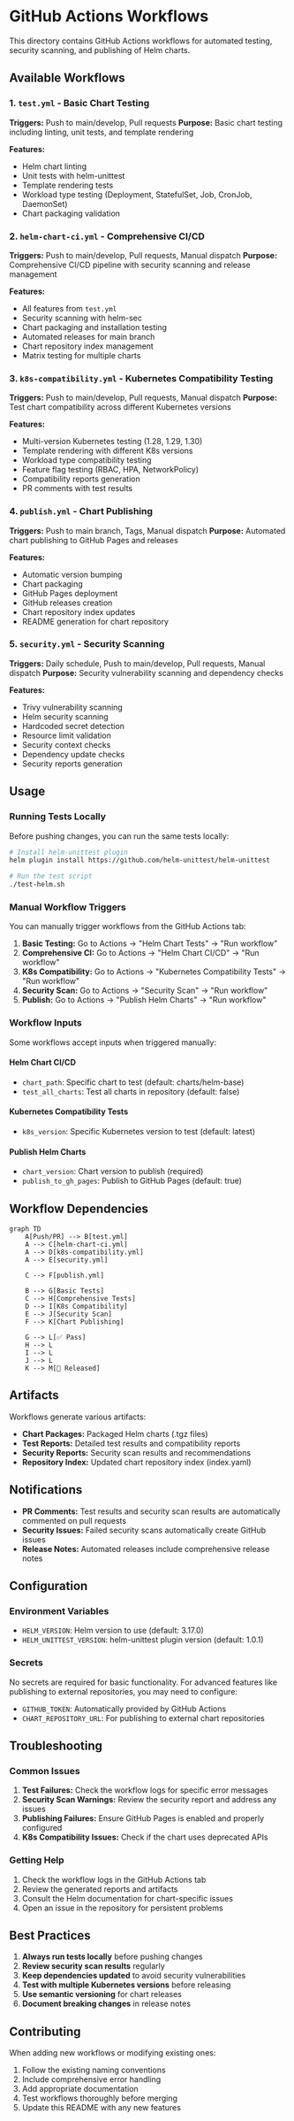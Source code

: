 # GitHub Actions Workflows

This directory contains GitHub Actions workflows for automated testing, security scanning, and publishing of Helm charts.

## Available Workflows

### 1. `test.yml` - Basic Chart Testing
**Triggers:** Push to main/develop, Pull requests
**Purpose:** Basic chart testing including linting, unit tests, and template rendering

**Features:**
- Helm chart linting
- Unit tests with helm-unittest
- Template rendering tests
- Workload type testing (Deployment, StatefulSet, Job, CronJob, DaemonSet)
- Chart packaging validation

### 2. `helm-chart-ci.yml` - Comprehensive CI/CD
**Triggers:** Push to main/develop, Pull requests, Manual dispatch
**Purpose:** Comprehensive CI/CD pipeline with security scanning and release management

**Features:**
- All features from `test.yml`
- Security scanning with helm-sec
- Chart packaging and installation testing
- Automated releases for main branch
- Chart repository index management
- Matrix testing for multiple charts

### 3. `k8s-compatibility.yml` - Kubernetes Compatibility Testing
**Triggers:** Push to main/develop, Pull requests, Manual dispatch
**Purpose:** Test chart compatibility across different Kubernetes versions

**Features:**
- Multi-version Kubernetes testing (1.28, 1.29, 1.30)
- Template rendering with different K8s versions
- Workload type compatibility testing
- Feature flag testing (RBAC, HPA, NetworkPolicy)
- Compatibility reports generation
- PR comments with test results

### 4. `publish.yml` - Chart Publishing
**Triggers:** Push to main branch, Tags, Manual dispatch
**Purpose:** Automated chart publishing to GitHub Pages and releases

**Features:**
- Automatic version bumping
- Chart packaging
- GitHub Pages deployment
- GitHub releases creation
- Chart repository index updates
- README generation for chart repository

### 5. `security.yml` - Security Scanning
**Triggers:** Daily schedule, Push to main/develop, Pull requests, Manual dispatch
**Purpose:** Security vulnerability scanning and dependency checks

**Features:**
- Trivy vulnerability scanning
- Helm security scanning
- Hardcoded secret detection
- Resource limit validation
- Security context checks
- Dependency update checks
- Security reports generation

## Usage

### Running Tests Locally

Before pushing changes, you can run the same tests locally:

```bash
# Install helm-unittest plugin
helm plugin install https://github.com/helm-unittest/helm-unittest

# Run the test script
./test-helm.sh
```

### Manual Workflow Triggers

You can manually trigger workflows from the GitHub Actions tab:

1. **Basic Testing:** Go to Actions → "Helm Chart Tests" → "Run workflow"
2. **Comprehensive CI:** Go to Actions → "Helm Chart CI/CD" → "Run workflow"
3. **K8s Compatibility:** Go to Actions → "Kubernetes Compatibility Tests" → "Run workflow"
4. **Security Scan:** Go to Actions → "Security Scan" → "Run workflow"
5. **Publish:** Go to Actions → "Publish Helm Charts" → "Run workflow"

### Workflow Inputs

Some workflows accept inputs when triggered manually:

#### Helm Chart CI/CD
- `chart_path`: Specific chart to test (default: charts/helm-base)
- `test_all_charts`: Test all charts in repository (default: false)

#### Kubernetes Compatibility Tests
- `k8s_version`: Specific Kubernetes version to test (default: latest)

#### Publish Helm Charts
- `chart_version`: Chart version to publish (required)
- `publish_to_gh_pages`: Publish to GitHub Pages (default: true)

## Workflow Dependencies

```mermaid
graph TD
    A[Push/PR] --> B[test.yml]
    A --> C[helm-chart-ci.yml]
    A --> D[k8s-compatibility.yml]
    A --> E[security.yml]
    
    C --> F[publish.yml]
    
    B --> G[Basic Tests]
    C --> H[Comprehensive Tests]
    D --> I[K8s Compatibility]
    E --> J[Security Scan]
    F --> K[Chart Publishing]
    
    G --> L[✅ Pass]
    H --> L
    I --> L
    J --> L
    K --> M[🚀 Released]
```

## Artifacts

Workflows generate various artifacts:

- **Chart Packages:** Packaged Helm charts (.tgz files)
- **Test Reports:** Detailed test results and compatibility reports
- **Security Reports:** Security scan results and recommendations
- **Repository Index:** Updated chart repository index (index.yaml)

## Notifications

- **PR Comments:** Test results and security scan results are automatically commented on pull requests
- **Security Issues:** Failed security scans automatically create GitHub issues
- **Release Notes:** Automated releases include comprehensive release notes

## Configuration

### Environment Variables

- `HELM_VERSION`: Helm version to use (default: 3.17.0)
- `HELM_UNITTEST_VERSION`: helm-unittest plugin version (default: 1.0.1)

### Secrets

No secrets are required for basic functionality. For advanced features like publishing to external repositories, you may need to configure:

- `GITHUB_TOKEN`: Automatically provided by GitHub Actions
- `CHART_REPOSITORY_URL`: For publishing to external chart repositories

## Troubleshooting

### Common Issues

1. **Test Failures:** Check the workflow logs for specific error messages
2. **Security Scan Warnings:** Review the security report and address any issues
3. **Publishing Failures:** Ensure GitHub Pages is enabled and properly configured
4. **K8s Compatibility Issues:** Check if the chart uses deprecated APIs

### Getting Help

1. Check the workflow logs in the GitHub Actions tab
2. Review the generated reports and artifacts
3. Consult the Helm documentation for chart-specific issues
4. Open an issue in the repository for persistent problems

## Best Practices

1. **Always run tests locally** before pushing changes
2. **Review security scan results** regularly
3. **Keep dependencies updated** to avoid security vulnerabilities
4. **Test with multiple Kubernetes versions** before releasing
5. **Use semantic versioning** for chart releases
6. **Document breaking changes** in release notes

## Contributing

When adding new workflows or modifying existing ones:

1. Follow the existing naming conventions
2. Include comprehensive error handling
3. Add appropriate documentation
4. Test workflows thoroughly before merging
5. Update this README with any new features

